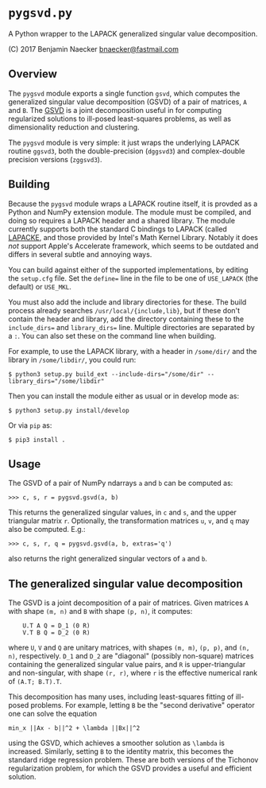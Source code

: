 # `pygsvd.py`

A Python wrapper to the LAPACK generalized singular value decomposition.

(C) 2017 Benjamin Naecker bnaecker@fastmail.com

## Overview

The `pygsvd` module exports a single function `gsvd`, which computes the
generalized singular value decomposition (GSVD) of a pair of matrices,
`A` and `B`. The [GSVD](https://en.wikipedia.org/wiki/Generalized_singular_value_decomposition)
is a joint decomposition useful in for computing regularized solutions
to ill-posed least-squares problems, as well as dimensionality reduction
and clustering.

The `pygsvd` module is very simple: it just wraps the underlying LAPACK
routine `ggsvd3`, both the double-precision (`dggsvd3`) and complex-double
precision versions (`zggsvd3`).

## Building

Because the `pygsvd` module wraps a LAPACK routine itself, it is provded
as a Python and NumPy extension module. The module must be compiled,
and doing so requires a LAPACK header and a shared library. The module
currently supports both the standard C bindings to LAPACK (called 
[LAPACKE](http://www.netlib.org/lapack/lapacke.html),
and those provided by Intel's Math Kernel Library. Notably it does *not*
support Apple's Accelerate framework, which seems to be outdated and
differs in several subtle and annoying ways.

You can build against either of the supported implementations, by editing 
the `setup.cfg` file. Set the `define=` line in the file to be one of 
`USE_LAPACK` (the default) or `USE_MKL`.

You must also add the include and library directories for these. The
build process already searches `/usr/local/{include,lib}`, but if these
don't contain the header and library, add the directory containing these
to the `include_dirs=` and `library_dirs=` line. Multiple directories are
separated by a `:`. You can also set these on the command line when building.

For example, to use the LAPACK library, with a header in `/some/dir/`
and the library in `/some/libdir/`, you could run:

	$ python3 setup.py build_ext --include-dirs="/some/dir" --library_dirs="/some/libdir"

Then you can install the module either as usual or in develop mode as:

 	$ python3 setup.py install/develop

Or via `pip` as:

	$ pip3 install .

## Usage

The GSVD of a pair of NumPy ndarrays `a` and `b` can be computed as:

	>>> c, s, r = pygsvd.gsvd(a, b)

This returns the generalized singular values, in `c` and `s`, and the
upper triangular matrix `r`. Optionally, the transformation matrices
`u`, `v`, and `q` may also be computed. E.g.:

	>>> c, s, r, q = pygsvd.gsvd(a, b, extras='q')

also returns the right generalized singular vectors of `a` and `b`.

## The generalized singular value decomposition

The GSVD is a joint decomposition of a pair of matrices. Given matrices
`A` with shape `(m, n)` and `B` with shape `(p, n)`, it computes:

        U.T A Q = D_1 (0 R)
        V.T B Q = D_2 (0 R)

where `U`, `V` and `Q` are unitary matrices, with shapes `(m, m)`, `(p, p)`,
and `(n, n)`, respectively. `D_1` and `D_2` are "diagonal" (possibly non-square) 
matrices containing the generalized singular value pairs, and `R` is 
upper-triangular and non-singular, with shape `(r, r)`, where `r` is the
effective numerical rank of `(A.T; B.T).T`.

This decomposition has many uses, including least-squares fitting of ill-posed
problems. For example, letting `B` be the "second derivative" operator one can
solve the equation

	min_x ||Ax - b||^2 + \lambda ||Bx||^2

using the GSVD, which achieves a smoother solution as `\lambda` is increased.
Similarly, setting `B` to the identity matrix, this becomes the standard
ridge regression problem. These are both versions of the Tichonov regularization
problem, for which the GSVD provides a useful and efficient solution.
